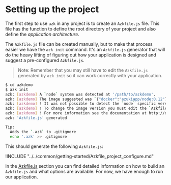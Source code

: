 # Setting up the project

The first step to use `azk` in any project is to create an `Azkfile.js` file. This file has the function to define the root directory of your project and also define the *application architecture*.

The `Azkfile.js` file can be created manually, but to make that process easier we have the `azk init` command. It's an `Azkfile.js` generator that will do the heavy lifting of figuring out how your application is designed and suggest a pre-configured `Azkfile.js`.

> Note: Remember that you may still have to edit the `Azkfile.js` generated by `azk init` so it can work correctly with your application.

```bash
$ cd azkdemo
$ azk init
azk: [azkdemo] A `node` system was detected at '/path/to/azkdemo'.
azk: [azkdemo] The image suggested was `{"docker":"azukiapp/node:0.12"}`.
azk: [azkdemo] ! It was not possible to detect the `node` specific version, so the standard version was suggested instead.
azk: [azkdemo] ! To change the image version you must edit the `Azkfile.js` file.
azk: [azkdemo] ! For more information see the documentation at http://docs.azk.io/en/images/index.html.
azk: 'Azkfile.js' generated

Tip:
  Adds the `.azk` to .gitignore
  echo '.azk' >> .gitignore
```

This should generate the following `Azkfile.js`:

!INCLUDE "../../common/getting-started/Azkfile_project_configure.md"

In the [Azkfile.js](../azkfilejs/README.md) section you can find detailed information on how to build an `Azkfile.js` and what options are available. For now, we have enough to run our application.
